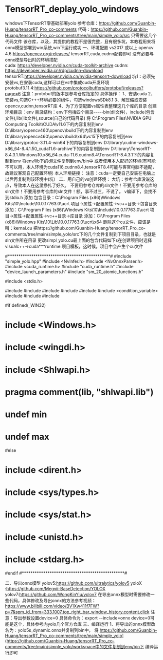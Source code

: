 # TensorRT_deplay_yolo_windows
windows下TensorRT零基础部署yolo
参考仓库：https://github.com/Guanbin-Huang/tensorRT_Pro_co-comments
代码：https://github.com/Guanbin-Huang/tensorRT_Pro_co-comments/tree/main/simple_yolo/src
只需要这几个代码文件
该仓库，以及，其提供的教程不是很完整，且有很多坑，本教程用来将onnx模型部署到win系统,win下运行成功
一、环境配置
vs2017 或以上
opencv 4.6 https://opencv.org/releases/
tensorRT,cuda,cudnn配套即可 没有必要与onnx模型导出时的环境搭配  
cuda: https://developer.nvidia.cn/cuda-toolkit-archive 
cudnn: https://developer.nvidia.cn/rdp/cudnn-download
tensorRT:https://developer.nvidia.cn/nvidia-tensorrt-download
坑1：必须先安装vs,在安装cuda,这样可以在vs中集成cuda开发环境
protobuf3.11.4:https://github.com/protocolbuffers/protobuf/releases?page=6
注意：protobuf的版本是参考仓库指定的
具体操作：
1、安装cuda
2、安装vs,勾选C+++环境必要的组件，勾选windowsSDk8.1
3、解压缩或安装opencv,cudnn,tensorRT库
4、为了方便配置vs属性表整理这几个库的目录
创建环境目录：env
目录结构：env下包括四个目录-----bin(dll文件)，include(包含文件),lib(lib文件),source(自己的代码目录)
将 C:\Program Files\NVIDIA GPU Computing Toolkit\CUDA\v11.6下的内容复制到env
   D:\library\opencv460\opencv\build下的内容复制到env
   D:\library\opencv460\opencv\build\x64\vc15下的内容复制到env
   D:\library\protoc-3.11.4-win64下的内容复制到env
   D:\library\cudnn-windows-x86_64-8.4.1.50_cuda11.6-archive下的内容复制到env
   D:\library\TensorRT-8.4.3.1.Windows10.x86_64.cuda-11.6.cudnn8.4\TensorRT-8.4.3.1下的内容复制到env
   将env/lib下的dll文件复制到env/bin中
   或者使用本人配好的环境(有可能不可以用，本人环境为cuda116,cudnn8.4,tensorRT8.4可能与客官电脑不适配，故建议客观自己配置环境)
   本人环境链接：
   注意：cuda一定要自己安装在电脑上以后再复制到该环境中(坑）
二、用自己的vs创建环境：
大坑：参考仓库没说这点，导致本人在这里挣扎了好久，
不要用参考仓库的sln文件！不要用参考仓库的sln文件！不要用参考仓库的sln文件！额，事不过三，不说了。
v编译下，会找不到stdio.h
添加 包含目录：C:\Program Files (x86)\Windows Kits\10\Include\10.0.17763.0\ucrt
项目->属性->配置属性->vc++目录->包含目录   添加：C:\Program Files (x86)\Windows Kits\10\Include\10.0.17763.0\ucrt
项目->属性->配置属性->vc++目录->库目录   添加：C:\Program Files (x86)\Windows Kits\10\Lib\10.0.17763.0\ucrt\x64
删除这个cu文件，应该是叫：kernal.cu
把https://github.com/Guanbin-Huang/tensorRT_Pro_co-comments/tree/main/simple_yolo/src下的几个文件复制到下项目目录，也就是sln文件所在目录
更改simpl_yolo.cu最上面的包含代码如下s在创建项目时选择visualc++->cuda***runtime 项目模板，这时候，项目中会产生个cu文件


#************************************************#
#include "simple_yolo.hpp"
#include <NvInfer.h>
#include <NvOnnxParser.h>
#include <cuda_runtime.h>
#include "cuda_runtime.h"
#include "device_launch_parameters.h"
#include "sm_20_atomic_functions.h"

#include <stdio.h>

#include <algorithm>
#include <fstream>
#include <memory>
#include <string>
#include <future>
#include <condition_variable>
#include <mutex>
#include <thread>
#include <queue>

#if defined(_WIN32)
#	include <Windows.h>
#   include <wingdi.h>
#	include <Shlwapi.h>
#	pragma comment(lib, "shlwapi.lib")
#	undef min
#	undef max
#else
#	include <dirent.h>
#	include <sys/types.h>
#	include <sys/stat.h>
#	include <unistd.h>
#   include <stdarg.h>
#endif
#************************************************#

二、导出onnx模型
yolov5:https://github.com/ultralytics/yolov5
yoloX :https://github.com/Megvii-BaseDetection/YOLOX
yolov7:https://github.com/WongKinYiu/yolov7
在导出onnx模型时需要修改一些代码，具体修改及导出onnx的方法参考视频：
https://www.bilibili.com/video/BV1Xw411f7FW?p=7&spm_id_from=333.1007.top_right_bar_window_history.content.click
注意：导出参数设置device=0
  具体命令为：export --include=onnx device=0可能是这个，具体参考内yolo几个官方仓库
三、编译运行
  1、将导出的onnx模型改名为：yolo5s_dynamic.onnx并复制到bin中，
  将
  https://github.com/Guanbin-Huang/tensorRT_Pro_co-comments/tree/main/simple_yolo](https://github.com/Guanbin-Huang/tensorRT_Pro_co-comments/tree/main/simple_yolo/workspace中的文件复制到env/bin下
  编译运行即可

